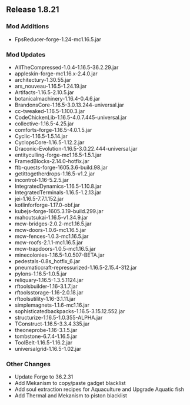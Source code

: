 ## Release 1.8.21

### Mod Additions
- FpsReducer-forge-1.24-mc1.16.5.jar
### Mod Updates
- AllTheCompressed-1.0.4-1.16.5-36.2.29.jar
- appleskin-forge-mc1.16.x-2.4.0.jar
- architectury-1.30.55.jar
- ars_nouveau-1.16.5-1.24.19.jar
- Artifacts-1.16.5-2.10.5.jar
- botanicalmachinery-1.16.4-0.4.6.jar
- BrandonsCore-1.16.5-3.0.13.244-universal.jar
- cc-tweaked-1.16.5-1.100.3.jar
- CodeChickenLib-1.16.5-4.0.7.445-universal.jar
- collective-1.16.5-4.25.jar
- comforts-forge-1.16.5-4.0.1.5.jar
- Cyclic-1.16.5-1.5.14.jar
- CyclopsCore-1.16.5-1.12.2.jar
- Draconic-Evolution-1.16.5-3.0.22.444-universal.jar
- entityculling-forge-mc1.16.5-1.5.1.jar
- FramedBlocks-2.14.0-hotfix.jar
- ftb-quests-forge-1605.3.6-build.98.jar
- getittogetherdrops-1.16.5-v1.2.jar
- incontrol-1.16-5.2.5.jar
- IntegratedDynamics-1.16.5-1.10.8.jar
- IntegratedTerminals-1.16.5-1.2.13.jar
- jei-1.16.5-7.7.1.152.jar
- kotlinforforge-1.17.0-obf.jar
- kubejs-forge-1605.3.19-build.299.jar
- mahoutsukai-1.16.5-v1.34.9.jar
- mcw-bridges-2.0.2-mc1.16.5.jar
- mcw-doors-1.0.6-mc1.16.5.jar
- mcw-fences-1.0.3-mc1.16.5.jar
- mcw-roofs-2.1.1-mc1.16.5.jar
- mcw-trapdoors-1.0.5-mc1.16.5.jar
- minecolonies-1.16.5-1.0.507-BETA.jar
- pedestals-0.8s_hotfix_6.jar
- pneumaticcraft-repressurized-1.16.5-2.15.4-312.jar
- pylons-1.16.5-1.0.5.jar
- reliquary-1.16.5-1.3.5.1124.jar
- rftoolsbuilder-1.16-3.1.7.jar
- rftoolsstorage-1.16-2.0.18.jar
- rftoolsutility-1.16-3.1.11.jar
- simplemagnets-1.1.6-mc1.16.jar
- sophisticatedbackpacks-1.16.5-3.15.12.552.jar
- structurize-1.16.5-1.0.355-ALPHA.jar
- TConstruct-1.16.5-3.3.4.335.jar
- theoneprobe-1.16-3.1.5.jar
- tombstone-6.7.4-1.16.5.jar
- ToolBelt-1.16.5-1.16.2.jar
- universalgrid-1.16.5-1.02.jar
### Other Changes
- Update Forge to 36.2.31
- Add Mekanism to copy/paste gadget blacklist
- Add soul extraction recipes for Aquaculture and Upgrade Aquatic fish
- Add Thermal and Mekanism to piston blacklist
